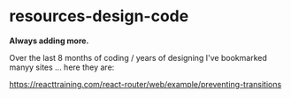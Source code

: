 # resources-design-code

**Always adding more.**

Over the last 8 months of coding / years of designing I've bookmarked manyy sites ... here they are:

https://reacttraining.com/react-router/web/example/preventing-transitions
